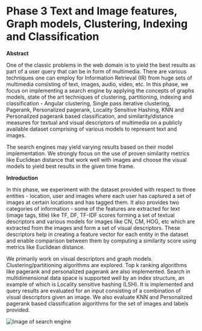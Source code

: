 # Phase 3 Text and Image features, Graph models, Clustering, Indexing and Classification

**Abstract**

One of the classic problems in the web domain is to yield the best results as part of a user query that can be in form of multimedia. There are various techniques one can employ
for Information Retrieval (IR) from huge sets of multimedia consisting of text, images, audio, video, etc. In this phase, we focus on implementing a search engine by applying the
concepts of graphs models, state of the art techniques of clustering, partitioning, indexing and classification - Angular clustering, Single pass iterative clustering, Pagerank,
Personalized pagerank, Locality Sensitive Hashing, KNN and Personalized pagerank based classification, and similarity/distance measures for textual and visual descriptors of
multimedia on a publicly available dataset comprising of various models to represent text and images.

The search engines may yield varying results based on their model implementation. We strongly focus on the use of proven similarity metrics like Euclidean distance that work
well with images and choose the visual models to yield best results in the given time frame.


**Introduction**

In this phase, we experiment with the dataset provided with respect to three entities - location, user and images where each user has captured a set of images at certain
locations and has tagged them. It also provides two categories of information - some of the features are extracted for text (image tags, title) like TF, DF, TF-IDF scores
forming a set of textual descriptors and various models for images like CN, CM, HOG, etc which are extracted from the images and form a set of visual descriptors. These
descriptors help in creating a feature vector for each entity in the dataset and enable comparison between them by computing a similarity score using metrics like
Euclidean distance.

We primarily work on visual descriptors and graph models. Clustering/partitioning algorithms are explored. Top k ranking algorithms like pagerank and personalized pagerank
are also implemented. Search in multidimensional data space is supported well by an index structure, an example of which is Locality sensitive hashing (LSH). It is implemented
and query results are evaluated for an input consisting of a combination of visual descriptors given an image. We also evaluate KNN and Personalized pagerank based classification
algorithms for the set of images and labels provided.


![Image of search engine](images/phase3.png)
